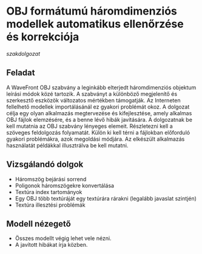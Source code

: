 # OBJ formátumú háromdimenziós modellek automatikus ellenőrzése és korrekciója

*szakdolgozat*

## Feladat

A WaveFront OBJ szabvány a leginkább elterjedt háromdimenziós objektum leírási módok közé tartozik. A szabványt a különböző megjelenítő és szerkesztő eszközök változatos mértékben támogatják. Az Interneten fellelhető modellek importálásánál ez gyakori problémát okoz. A dolgozat célja egy olyan alkalmazás megtervezése és kifejlesztése, amely alkalmas OBJ fájlok elemzésére, és a benne lévő hibák javítására. A dolgozatnak be kell mutatnia az OBJ szabvány lényeges elemeit. Részletezni kell a szöveges feldolgozás folyamatát. Külön ki kell térni a fájlokban előforduló gyakori problémákra, azok megoldási módjára. Az elkészült alkalmazás használatát példákkal illusztrálva be kell mutatni.

## Vizsgálandó dolgok

* Háromszög bejárási sorrend
* Poligonok háromszögekre konvertálása
* Textúra index tartományok
* Egy OBJ több textúráját egy textúrára rárakni (legalább javaslat szintjén)
* Textúra illesztési problémák

## Modell nézegető

* Összes modellt végig lehet vele nézni.
* A javított hibákat írja közben.

